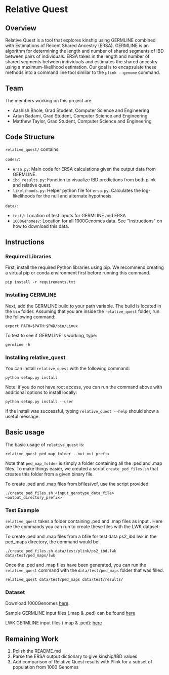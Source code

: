 # Relative Quest

## Overview
Relative Quest is a tool that explores kinship using GERMLINE combined with Estimations of Recent Shared Ancestry (ERSA). GERMLINE is an algorithm for determining the length and number of shared segments of IBD between pairs of individuals. ERSA
takes in the length and number of shared segments between individuals and estimates the shared ancestry using a maximum-likelihood estimation. Our goal is to encapsulate these methods into a command line tool similar to the ```plink --genome``` command. 

## Team
The members working on this project are:
- Aashish Bhole, Grad Student, Computer Science and Engineering
- Arjun Badami, Grad Student, Computer Science and Engineering
- Matthew Taylor, Grad Student, Computer Science and Engineering

## Code Structure
```relative_quest/``` contains:

```codes/```:

- ```ersa.py```: Main code for ERSA calculations given the output data from GERMLINE. 
- ```ibd_results.py```: Function to visualize IBD predictions from both plink and relative quest. 
- ```likelihoods.py```: Helper python file for `ersa.py`. Calculates the log-likelihoods for the null and alternate hypothesis. 

```data/```:

- ```test/```: Location of test inputs for GERMLINE and ERSA 
- ```1000Genomes/```: Location for all 1000Genomes data. See "Instructions" on how to download this data.

## Instructions

### Required Libraries
First, install the required Python libraries using pip. We recommend creating a virtual pip or conda environment first before running this command. 

```
pip install -r requirements.txt
```

### Installing GERMLINE
Next, add the GERMLINE build to your path variable. The build is located in the `bin` folder. Assuming that you are inside the `relative_quest` folder, run the following command:

```
export PATH=$PATH:$PWD/bin/Linux
```

To test to see if GERMLINE is working, type:

```
germline -h
```

### Installing relative_quest

You can install `relative_quest` with the following command:

```
python setup.py install
```

Note: if you do not have root access, you can run the command above with additional options to install locally:
```
python setup.py install --user
```

If the install was successful, typing `relative_quest --help` should show a useful message.

## Basic usage

The basic usage of `relative_quest` is:

```
relative_quest ped_map_folder --out out_prefix
```

Note that `ped_map_folder` is simply a folder containing all the .ped and .map files. To make things easier, we created a script `create_ped_files.sh` that creates this folder from a given binary file.

To create .ped and .map files from bfiles/vcf, use the script provided:
```
./create_ped_files.sh <input_genotype_data_file> <output_directory_prefix>
```

### Test Example
`relative_quest` takes a folder containing .ped and .map files as input . Here are the commands you can run
to create these files with the LWK dataset:

To create .ped and .map files from a bfile for test data ps2_ibd.lwk in the ped_maps directory, the command would be:
```
./create_ped_files.sh data/test/plink/ps2_ibd.lwk data/test/ped_maps/lwk
```

Once the .ped and .map files have been generated, you can run the `relative_quest` command with the `data/test/ped_maps` folder that was filled.

```
relative_quest data/test/ped_maps data/test/results/
```

### Dataset

Download 1000Genomes [here](https://drive.google.com/file/d/1CPK7M0g62NIsAbrEgZ3WhLuMi04KhnXu/view?usp=sharing).

Sample GERMLINE input files (.map & .ped) can be found [here](https://drive.google.com/file/d/1Hzw5Z9CKX2gBfwGjbbKBB7des02fDM8y/view?usp=sharing)

LWK GERMLINE input files (.map & .ped): [here](https://drive.google.com/file/d/1ybhXOl5O1cu3g8gcYnR5w41RaI6PtfWS/view?usp=sharing)

## Remaining Work

1. Polish the README.md
2. Parse the ERSA output dictionary to give kinship/IBD values
3. Add comparison of Relative Quest results with Plink for a subset of population from 1000 Genomes
